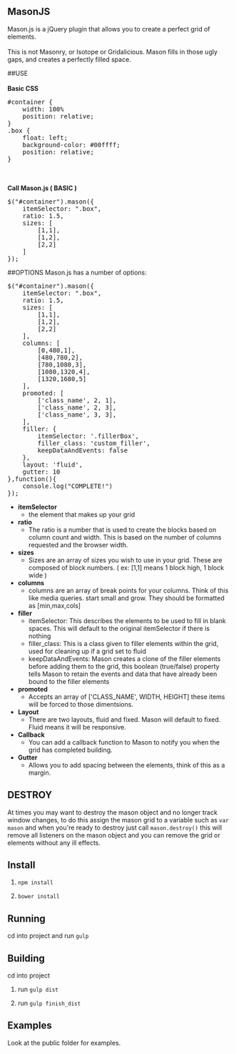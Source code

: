 ## MasonJS
Mason.js is a jQuery plugin that allows you to create a perfect grid of elements.<br/><br/>
This is not Masonry, or Isotope or Gridalicious. Mason fills in those ugly gaps, and creates a perfectly filled space.

##USE
<br/><br/>
<strong>Basic CSS </strong>
<pre>
#container {
	width: 100%
	position: relative;
}
.box {
	float: left;
	background-color: #00ffff;
	position: relative;
}
</pre>
<br/><br/>
<strong>Call Mason.js ( BASIC )</strong>
<pre>
$("#container").mason({
	itemSelector: ".box",
	ratio: 1.5,
	sizes: [
		[1,1],
		[1,2],
		[2,2]
	]
});
</pre>

##OPTIONS
Mason.js has a number of options:
<pre>
$("#container").mason({
	itemSelector: ".box",
	ratio: 1.5,
	sizes: [
		[1,1],
		[1,2],
		[2,2]
	],
	columns: [
		[0,480,1],
		[480,780,2],
		[780,1080,3],
		[1080,1320,4],
		[1320,1680,5]
	],
	promoted: [
		['class_name', 2, 1],
		['class_name', 2, 3],
		['class_name', 3, 3],
	],
	filler: {
		itemSelector: '.fillerBox',
		filler_class: 'custom_filler',
		keepDataAndEvents: false
	},
	layout: 'fluid',
	gutter: 10
},function(){
	console.log("COMPLETE!")
});
</pre>
<ul>
	<li><strong>itemSelector</strong>
		<ul>
			<li>the element that makes up your grid</li>
		</ul>
	</li>
	<li><strong>ratio</strong>
		<ul>
			<li>The ratio is a number that is used to create the blocks based on column count and width. This is based on the number of columns requested and the browser width.</li>
		</ul>
	</li>
	<li><strong>sizes</strong>
		<ul>
			<li>Sizes are an array of sizes you wish to use in your grid. These are composed of block numbers. ( ex: [1,1] means 1 block high, 1 block wide )</li>
		</ul>
	</li>
	<li><strong>columns</strong>
		<ul>
			<li>columns are an array of break points for your columns. Think of this like media queries. start small and grow. They should be formatted as [min,max,cols]</li>
		</ul>
	</li>
	<li><strong>filler</strong>
		<ul>
			<li>itemSelector: This describes the elements to be used to fill in blank spaces. This will default to the original itemSelector if there is nothing</li>
			<li>filler_class: This is a class given to filler elements within the grid, used for cleaning up if a grid set to fluid</li>
			<li>keepDataAndEvents: Mason creates a clone of the filler elements before adding them to the grid, this boolean (true/false) property tells Mason to retain the events and data that have already been bound to the filler elements</li>
		</ul>
	</li>
	<li><strong>promoted</strong>
		<ul>
		<li>Accepts an array of ['CLASS_NAME', WIDTH, HEIGHT] these items will be forced to those dimentsions.</li>
		</ul>
	</li>
	<li><strong>Layout</strong>
		<ul>
			<li>There are two layouts, fluid and fixed. Mason will default to fixed. Fluid means it will be responsive.</li>
		</ul>
	</li>
	<li><strong>Callback</strong>
		<ul>
			<li>You can add a callback function to Mason to notify you when the grid has completed building.</li>
		</ul>
	</li>
	<li><strong>Gutter</strong>
		<ul>
			<li>Allows you to add spacing between the elements, think of this as a margin.</li>
		</ul>
	</li>
</ul>

## DESTROY
At times you may want to destroy the mason object and no longer track window changes, to do this assign the mason grid to a variable such as `var mason` and when you're ready to destroy just call `mason.destroy()` this will remove all listeners on the mason object and you can remove the grid or elements without any ill effects.

## Install
1. `npm install`

2. `bower install`

## Running
cd into project and run `gulp`

## Building
cd into project 

1. run `gulp dist`

2. run `gulp finish_dist`

## Examples
Look at the public folder for examples.


